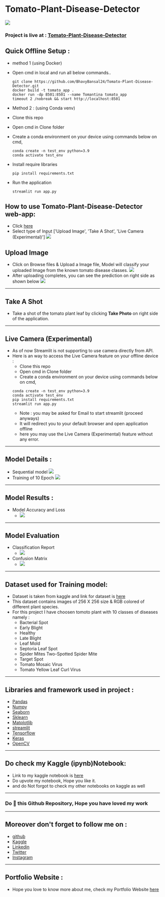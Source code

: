 # Tomato-Plant-Disease-Detector

![](https://github.com/BhavyBansal24/Tomato-Plant-Disease-Detector/blob/master/extras/dataset.jpg?raw=true)

### Project is live at : [Tomato-Plant-Disease-Detector](https://tomato-plant.streamlit.app/)

## Quick Offline Setup :

- method 1 (using Docker)
- Open cmd in local and run all below commands..

  ```
  git clone https://github.com/BhavyBansal24/Tomato-Plant-Disease-Detector.git
  docker build -t tomato_app .
  docker run -dp 8501:8501 --name Tomantina tomato_app
  timeout 2 /nobreak && start http://localhost:8501

  ```

- Method 2 : (using Conda venv)
- Clone this repo
- Open cmd in Clone folder
- Create a conda environment on your device using commands below on cmd,
  ```
  conda create -n test_env python=3.9
  conda activate test_env
  ```
- Install require libraries
  ```
  pip install requirements.txt
  ```
- Run the application
  ```
  streamlit run app.py
  ```

## How to use Tomato-Plant-Disease-Detector web-app:

- Click [here](https://tomato-plant.streamlit.app/)
- Select type of Input ['Upload Image', 'Take A Shot', 'Live Camera (Experimental)']
  ![](https://github.com/BhavyBansal24/Tomato-Plant-Disease-Detector/blob/master/extras/selectType.jpeg?raw=true)

## Upload Image

- Click on Browse files & Upload a Image file, Model will classify your uploaded Image from the known tomato disease classes.
  ![](https://github.com/BhavyBansal24/Tomato-Plant-Disease-Detector/blob/master/extras/UploadIMG.jpeg?raw=true)
- After uploading completes, you can see the prediction on right side as shown below
  ![](https://github.com/BhavyBansal24/Tomato-Plant-Disease-Detector/blob/master/extras/predictionIMG.jpeg?raw=true)

---

## Take A Shot

- Take a shot of the tomato plant leaf by clicking **Take Photo** on right side of the application.

---

## Live Camera (Experimental)

- As of now Streamlit is not supporting to use camera directly from API.
- Here is an way to access the Live Camera feature on your offline device :
  - Clone this repo
  - Open cmd in Clone folder
  - Create a conda environment on your device using commands below on cmd,
  ```
  conda create -n test_env python=3.9
  conda activate test_env
  pip install requirements.txt
  streamlit run app.py
  ```
  - Note : you may be asked for Email to start streamlit (proceed anyways)
  - It will redirect you to your default browser and open application offline
  - here you may use the Live Camera (Experimental) feature without any error.

---

## Model Details :

- Sequential model
  ![](https://github.com/BhavyBansal24/Tomato-Plant-Disease-Detector/blob/master/extras/model.jpeg?raw=true)
- Training of 10 Epoch
  ![](https://github.com/BhavyBansal24/Tomato-Plant-Disease-Detector/blob/master/extras/training.jpeg?raw=true)

---

## Model Results :

- Model Accuracy and Loss
  - ![](https://github.com/BhavyBansal24/Tomato-Plant-Disease-Detector/blob/master/extras/Accuracy&Loss.png?raw=true)

---

## Model Evaluation

- Classification Report
  - ![](https://github.com/BhavyBansal24/Tomato-Plant-Disease-Detector/blob/master/extras/ClassificationReport.jpeg?raw=true)
- Confusion Matrix
  - ![](https://github.com/BhavyBansal24/Tomato-Plant-Disease-Detector/blob/master/extras/ConfusionMatrix.png?raw=true)

---

## Dataset used for Training model:

- Dataset is taken from kaggle and link for dataset is [here](https://www.kaggle.com/datasets/asheniranga/leaf-disease-dataset-combination)
- This dataset contains images of 256 X 256 size & RGB colored of different plant species.
- For this project I have choosen tomoto plant with 10 classes of diseases namely :
  - Bacterial Spot
  - Early Blight
  - Healthy
  - Late Blight
  - Leaf Mold
  - Septoria Leaf Spot
  - Spider Mites Two-Spotted Spider Mite
  - Target Spot
  - Tomato Mosaic Virus
  - Tomato Yellow Leaf Curl Virus

---

## Libraries and framework used in project :

- [Pandas](https://pandas.pydata.org/)
- [Numpy](https://numpy.org/)
- [Seaborn](https://seaborn.pydata.org/)
- [Sklearn](https://scikit-learn.org/stable/)
- [Matplotlib](https://matplotlib.org/)
- [streamlit](https://streamlit.io/)
- [Tensorflow](https://www.tensorflow.org/)
- [Keras](https://keras.io/)
- [OpenCV](https://opencv.org/)

---

## Do check my Kaggle (ipynb)Notebook:

- Link to my kaggle notebook is [here](https://www.kaggle.com/code/bhavybansal/cnn-plant-village-multi-models-with-deployment)
- Do upvote my notebook, Hope you like it.
- and do Not forgot to check my other notebooks on kaggle as well

---

### Do 🌟 this Github Repository, Hope you have loved my work

---

## Moreover don't forget to follow me on :

- [github](https://github.com/BhavyBansal24)
- [Kaggle](https://www.kaggle.com/bhavybansal)
- [Linkedin](https://www.linkedin.com/in/bhavybansal24/)
- [Twitter](https://twitter.com/BhavyBansal_24)
- [Instagram](https://www.instagram.com/bhavybansal_24/)

---

## Portfolio Website :

- Hope you love to know more about me, check my Portfolio Website [here](https://bhavybansal24.github.io/Neural-Programmer/)

